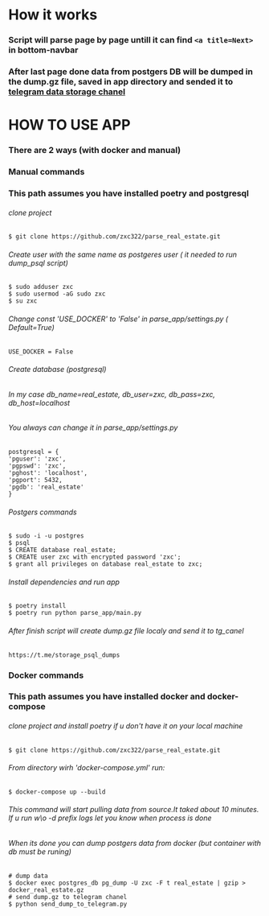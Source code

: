 # How it works

### Script will parse page by page untill it can find ```<a title=Next>``` in bottom-navbar
### After last page done data from postgers DB will be dumped in the dump.gz file, saved in app directory and sended it to [telegram data storage chanel](https://t.me/storage_psql_dumps)


# HOW TO USE APP

### There are 2 ways (with docker and manual)

### Manual commands
### This path assumes you have installed poetry and postgresql
###### clone project 

    $ git clone https://github.com/zxc322/parse_real_estate.git


###### Create user with the same name as postgeres user ( it needed to run dump_psql script)

    $ sudo adduser zxc 
    $ sudo usermod -aG sudo zxc
    $ su zxc

###### Change const 'USE_DOCKER' to 'False' in parse_app/settings.py ( Default=True)

    USE_DOCKER = False


###### Create database (postgresql)
###### In my case db_name=real_estate, db_user=zxc, db_pass=zxc, db_host=localhost
###### You always can change it in parse_app/settings.py

    postgresql = {
    'pguser': 'zxc',
    'pgpswd': 'zxc',
    'pghost': 'localhost',
    'pgport': 5432,
    'pgdb': 'real_estate'
    }

###### Postgers commands

    $ sudo -i -u postgres
    $ psql  
    $ CREATE database real_estate;
    $ CREATE user zxc with encrypted password 'zxc';
    $ grant all privileges on database real_estate to zxc;

###### Install dependencies and run app


    $ poetry install
    $ poetry run python parse_app/main.py

###### After finish script will create dump.gz file localy and send it to tg_canel
    https://t.me/storage_psql_dumps


### Docker commands
### This path assumes you have installed docker and docker-compose


###### clone project and install poetry if u don't have it on your local machine

    $ git clone https://github.com/zxc322/parse_real_estate.git
    
###### From directory wirh 'docker-compose.yml' run:

    $ docker-compose up --build
    
###### This command will start pulling data from source.It taked about 10 minutes. If u run w\o -d prefix logs let you know when process is done
###### When its done you can dump postgers data from docker (but container with db must be runing)

    # dump data
    $ docker exec postgres_db pg_dump -U zxc -F t real_estate | gzip > docker_real_estate.gz
    # send dump.gz to telegram chanel
    $ python send_dump_to_telegram.py

